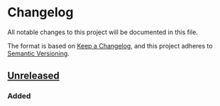 # Changelog

All notable changes to this project will be documented in this file.

The format is based on [Keep a Changelog](https://keepachangelog.com/en/1.1.0/),
and this project adheres to [Semantic Versioning](https://semver.org/spec/v2.0.0.html).

## [Unreleased]

### Added



[unreleased]: https://github.com/podaac/hydrocron-db/compare/70540d6b0e8fc3d342edc62e8a3440e0e5b26043...HEAD
